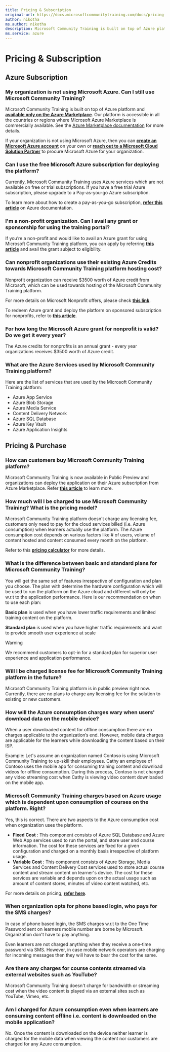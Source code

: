 ```yaml
---
title: Pricing & Subscription
original-url: https://docs.microsoftcommunitytraining.com/docs/pricing-subscription
author: nikotha
ms.author: nikotha
description: Microsoft Community Training is built on top of Azure platform and available only on the Azure Marketplace.
ms.service: azure
---
```


# Pricing & Subscription

## Azure Subscription

### My organization is not using Microsoft Azure. Can I still use Microsoft Community Training?

Microsoft Community Training is built on top of Azure platform and [**available only on the Azure Marketplace**](https://azuremarketplace.microsoft.com/marketplace/apps/project-sangam.microsoft-community-training?tab=Overview). Our platform is accessible in all the countries or regions where Microsoft Azure Marketplace is commercially available. See the [Azure Marketplace documentation](/azure/marketplace/marketplace-geo-availability-currencies) for more details. 

If your organization is not using Microsoft Azure, then you can [**create an Microsoft Azure account**](https://azure.microsoft.com/) on your own  or [**reach out to a Microsoft Cloud Solution Partner**](https://partner.microsoft.com/membership/cloud-solution-provider/find-a-provider) to procure Microsoft Azure for your organization.

### Can I use the free Microsoft Azure subscription for deploying the platform?

Currently, Microsoft Community Training uses Azure services which are not available on free or trial subscriptions. If you have a free trial Azure subscription, please upgrade to a Pay-as-you-go Azure subscription.

To learn more about how to create a pay-as-you-go subscription, [**refer this article**](https://azure.microsoft.com/pricing/purchase-options/pay-as-you-go/) on Azure documentation.

### I'm a non-profit organization. Can I avail any grant or sponsorship for using the training portal?

If you’re a non-profit and would like to avail an Azure grant for using Microsoft Community Training platform, you can apply by referring **[this article](../infrastructure-management/install-your-platform-instance/setup-platform-instance-on-azure-subscription-for-nonprofits.md)** and avail the grant subject to eligibility.

### Can nonprofit organizations use their existing Azure Credits towards Microsoft Community Training platform hosting cost?

Nonprofit organization can receive $3500 worth of Azure credit from Microsoft, which can be used towards hosting of the Microsoft Community Training platform.

For more details on Microsoft Nonprofit offers, please check  [**this link**](https://nonprofit.microsoft.com/register).

To redeem Azure grant and deploy the platform on sponsored subscription for nonprofits, refer to [**this article**](../infrastructure-management/install-your-platform-instance/setup-platform-instance-on-azure-subscription-for-nonprofits.md).  

### For how long the Microsoft Azure grant for nonprofit is valid? Do we get it every year?

The Azure credits for nonprofits is an annual grant - every year organizations  receives $3500 worth of Azure credit.  

### What are the Azure Services used by Microsoft Community Training platform?

Here are the list of services that are used by the Microsoft Community Training platform:

* Azure App Service
* Azure Blob Storage
* Azure Media Service
* Content Delivery Network
* Azure SQL Database
* Azure Key Vault
* Azure Application Insights

## Pricing & Purchase

### How can customers buy Microsoft Community Training platform?

Microsoft Community Training is now available in Public Preview and organizations can deploy the application on their Azure subscription from  Azure Marketplace. Refer **[this article](../infrastructure-management/install-your-platform-instance/installation-overview.md)**  to learn more.

### How much will I be charged to use Microsoft Community Training? What is the pricing model?

Microsoft Community Training platform doesn't charge any licensing fee, customers only need to pay for the cloud services billed (i.e. Azure consumption) when learners actually use the platform. The Azure consumption cost depends on various factors like # of users, volume of content hosted and content consumed every month on the platform.

Refer to this [**pricing calculator**](https://communitytraining.microsoft.com/pricing/) for more details.

### What is the difference between basic and standard plans for Microsoft Community Training?

You will get the same set of features irrespective of configuration and plan you choose. The plan with determine the hardware configuration which will be used  to run the platform on the Azure cloud and different will only be w.r.t to the application performance. Here is our recommendation on when to use each plan:

**Basic plan** is used when you have lower traffic requirements and limited training content on the platform.

**Standard plan** is used when you have higher traffic requirements and want to provide smooth user experience at scale

> [!WARNING]  
> We recommend customers to opt-in for a standard plan for superior user experience and application performance.

### Will I be charged license fee for Microsoft Community Training platform in the future?

Microsoft Community Training platform is in public preview right now. Currently, there are no plans to charge any licensing fee for the solution to existing or new customers.

### How will the Azure consumption charges wary when users' download data on the mobile device?

When a user downloaded content for offline consumption there are no charges applicable to the organization’s end. However, mobile data charges are applicable for the learners while downloading the content based on their ISP.

Example: Let's assume an organization named Contoso is using  Microsoft Community Training to up-skill their employees. Cathy an employee of Contoso uses the mobile app for consuming training content and download videos for offline consumption. During this process, Contoso is not charged any video streaming cost when Cathy is viewing  video content downloaded on the mobile app.

### Microsoft Community Training charges based on Azure usage which is dependent upon consumption of courses on the platform. Right?

Yes, this is correct. There are two aspects to the Azure consumption cost when organization uses the platform.  

* **Fixed Cost** : This component consists of Azure SQL Database  and Azure Web App services used to run the portal, and store user and course information. The cost for these services are fixed for a given configuration and charged on a monthly basis irrespective of platform usage.
* **Variable Cost** : This component consists of Azure Storage, Media Services and Content Delivery Cost services used to store actual course content and stream content on learner's device. The cost for these services are variable and depends upon on the actual usage such as amount of content stores, minutes of video content watched, etc.

For more details on pricing, [**refer here**](https://communitytraining.microsoft.com/pricing/).

### When organization opts for phone based login, who pays for the SMS charges?

In case of phone based login, the SMS charges w.r.t to the One Time Password sent on learners mobile number are borne by Microsoft.  Organization don't have to pay anything.

Even learners are not charged anything when they receive a one-time password via SMS. However, in case mobile network operators are charging for incoming messages then they will have to bear the cost for the same.

### Are there any charges for course contents streamed via external websites such as YouTube?

Microsoft Community Training doesn't charge for bandwidth or streaming cost when the video content is played via an external sites such as YouTube, Vimeo, etc.  

### Am I charged for Azure consumption even when learners are consuming content offline i.e. content is downloaded on the mobile application?

No. Once the content is downloaded on the device neither learner is charged for the mobile data when viewing the content nor customers are charged for any Azure consumption.
